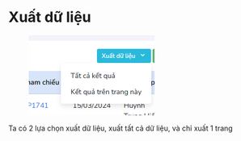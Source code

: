 # Xuất dữ liệu

<figure><img src="../../../.gitbook/assets/image (81).png" alt=""><figcaption></figcaption></figure>

&#x20;Ta có 2 lựa chọn xuất dữ liệu, xuất tất cả dữ liệu, và chỉ xuất 1 trang
